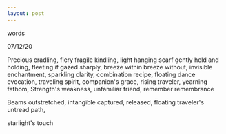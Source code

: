 ```yaml
---
layout: post
---
```


words 

07/12/20

Precious cradling,
fiery fragile kindling,
light hanging scarf gently held and holding,
fleeting if gazed sharply,
breeze within breeze without,
invisible enchantment, sparkling clarity,
combination recipe,
floating dance evocation, traveling spirit,
companion's grace, rising traveler,
yearning fathom,
Strength's weakness,
unfamiliar friend,
remember remembrance

Beams outstretched, intangible captured, released,
floating traveler's untread path,

starlight's touch
